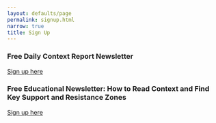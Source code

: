```yaml
---
layout: defaults/page
permalink: signup.html
narrow: true
title: Sign Up
---
```


### Free Daily Context Report Newsletter
[Sign up here](https://mailchi.mp/c159abace4f4/contextturtle-context-report-sign-up)

### Free Educational Newsletter: How to Read Context and Find Key Support and Resistance Zones

[Sign up here](https://mailchi.mp/52c63442c4ce/education)